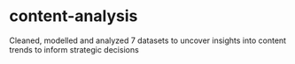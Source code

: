# content-analysis
Cleaned, modelled and analyzed 7 datasets to uncover insights into content trends to inform strategic decisions
